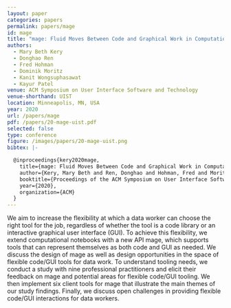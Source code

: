 ```yaml
---
layout: paper
categories: papers
permalink: papers/mage
id: mage
title: "mage: Fluid Moves Between Code and Graphical Work in Computational Notebooks"
authors: 
  - Mary Beth Kery
  - Donghao Ren
  - Fred Hohman
  - Dominik Moritz
  - Kanit Wongsuphasawat
  - Kayur Patel
venue: ACM Symposium on User Interface Software and Technology
venue-shorthand: UIST
location: Minneapolis, MN, USA
year: 2020
url: /papers/mage
pdf: /papers/20-mage-uist.pdf
selected: false
type: conference
figure: /images/papers/20-mage-uist.png
bibtex: |-

  @inproceedings{kery2020mage,
    title={mage: Fluid Moves Between Code and Graphical Work in Computational Notebooks},
    author={Kery, Mary Beth and Ren, Donghao and Hohman, Fred and Moritz, Dominik and Wongsuphasawat, Kanit and Patel, Kayur},
    booktitle={Proceedings of the ACM Symposium on User Interface Software and Technology},
    year={2020},
    organization={ACM}
  }
---
```


We aim to increase the flexibility at which a data worker can choose the right tool for the job, regardless of whether the tool is a code library or an interactive graphical user interface (GUI).
To achieve this flexibility, we extend computational notebooks with a new API mage, which supports tools that can represent themselves as both code and GUI as needed.
We discuss the design of mage as well as design opportunities in the space of flexible code/GUI tools for data work.
To understand tooling needs, we conduct a study with nine professional practitioners and elicit their feedback on mage and potential areas for flexible code/GUI tooling.
We then implement six client tools for mage that illustrate the main themes of our study findings.
Finally, we discuss open challenges in providing flexible code/GUI interactions for data workers.